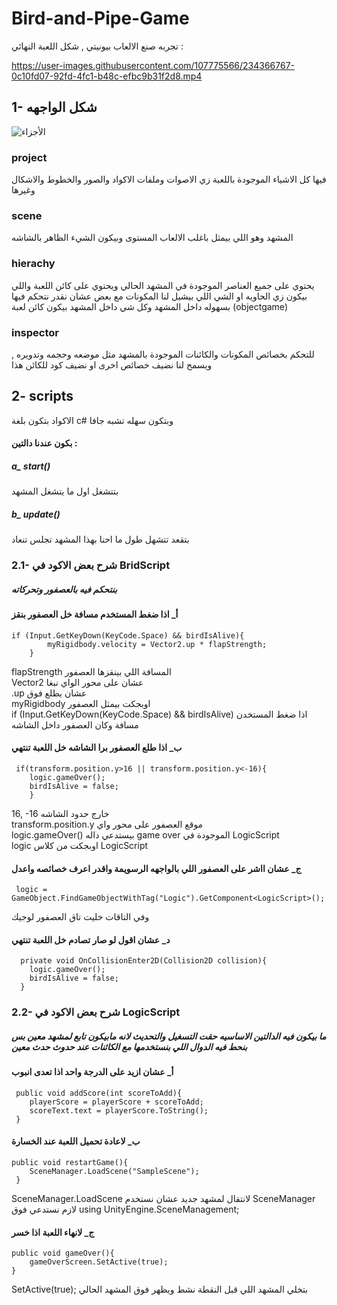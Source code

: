 # Bird-and-Pipe-Game
تجربه صنع الالعاب بيونيتي , شكل اللعبة النهائي :



https://user-images.githubusercontent.com/107775566/234366767-0c10fd07-92fd-4fc1-b48c-efbc9b31f2d8.mp4



## 1- شكل الواجهه
![الأجزاء](https://user-images.githubusercontent.com/107775566/234362391-9912629c-4008-4e8d-b53f-1052ba5b69f0.png)
### project
فيها كل الاشياء الموجودة باللعبة زي الاصوات وملفات الاكواد والصور والخطوط والاشكال وغيرها
### scene
المشهد وهو اللي بيمثل باغلب الالعاب المستوى وبيكون الشيء الظاهر بالشاشه
### hierachy
يحتوي على جميع العناصر الموجودة في المشهد الحالي
ويحتوي على كائن اللعبة واللي بيكون زي الحاويه او الشي اللي بيشيل لنا المكونات مع بعض عشان نقدر نتحكم فيها بسهوله داخل المشهد وكل شي داخل المشهد بيكون كائن لعبة (objectgame)
### inspector
 للتحكم بخصائص المكونات والكائنات الموجودة بالمشهد مثل موضعه وحجمه وتدويره , ويسمح لنا نضيف خصائص اخرى او نضيف كود للكائن هذا
 
 ## 2- scripts
 الاكواد بتكون بلغة c# وبتكون سهله تشبه جافا
 #### بكون عندنا دالتين :
 ##### a_ start()
 بتتشغل اول ما يتشغل المشهد
 ##### b_ update()
 بتقعد تتشهل طول ما احنا بهذا المشهد تجلس تنعاد
 
 ### 2.1- شرح بعض الاكود في BridScript 
 ##### بنتحكم فيه بالعصفور وتحركاته
 #### أ_ اذا ضغط المستخدم مسافة خل العصفور بنقز
 
    if (Input.GetKeyDown(KeyCode.Space) && birdIsAlive){
            myRigidbody.velocity = Vector2.up * flapStrength;
        }
 flapStrength المسافة اللي بينقزها العصفور 
 <br>Vector2 عشان على محور الواي نبغا
 <br>.up عشان يطلع فوق
 <br>myRigidbody اوبجكت بيمثل العصفور
 <br>if (Input.GetKeyDown(KeyCode.Space) && birdIsAlive) اذا ضغط المستخدن مسافة وكان العصفور داخل الشاشه 
 
 #### ب_ اذا طلع العصفور برا الشاشه خل اللعبة تنتهي 
 
     if(transform.position.y>16 || transform.position.y<-16){
        logic.gameOver();
        birdIsAlive = false;
        }
 16, -16 خارج حدود الشاشه 
 <br>transform.position.y موقع العصفور على محور واي
 <br>logic.gameOver() بيستدعي داله game over الموجودة في LogicScript
 <br>logic اوبجكت من كلاس LogicScript
 
 #### ج_ عشان ااشر على العصفور اللي بالواجهه الرسويمة واقدر اعرف خصائصه واعدل
 
     logic = GameObject.FindGameObjectWithTag("Logic").GetComponent<LogicScript>();
  وفي التاقات خليت تاق العصفور لوجيك
  
  #### د_ عشان اقول لو صار تصادم خل اللعبة تنتهي
  
      private void OnCollisionEnter2D(Collision2D collision){
        logic.gameOver();
        birdIsAlive = false;
      }
      
 ### 2.2- شرح بعض الاكود في LogicScript
 ##### ما بيكون فيه الدالتين الاساسيه حقت التسغيل والتحديث لانه مابيكون تابع لمشهد معين بس بنحط فيه الدوال اللي بنستخدمها مع الكائنات عند حدوث حدث معين
 #### أ_ عشان ازيد على الدرجة واحد اذا تعدى انبوب
     
     public void addScore(int scoreToAdd){
        playerScore = playerScore + scoreToAdd;
        scoreText.text = playerScore.ToString();
     }
 
 #### ب_ لاعادة تحميل اللعبة عند الخسارة
    public void restartGame(){
        SceneManager.LoadScene("SampleScene");
     }
 SceneManager.LoadScene لانتقال لمشهد جديد
 عشان نستخدم SceneManager لازم نستدعي فوق using UnityEngine.SceneManagement;
 
 #### ج_ لانهاء اللعبة اذا خسر
    public void gameOver(){
        gameOverScreen.SetActive(true);
    }
 SetActive(true); بتخلي المشهد اللي قبل النقطة نشط ويظهر فوق المشهد الحالي
 
<!-- ### 2.3- شرح بعض الاكود في PipMoveScript 
 
 ### 2.4- شرح بعض الاكود في PipeSpawnScript 
 
 ### 2.5- شرح بعض الاكود في PipeMiddleScript
 
 ### 2.6- شرح بعض الاكود في CloudScript
  
 ### 2.7- شرح بعض الاكود في MoveCloud-->
